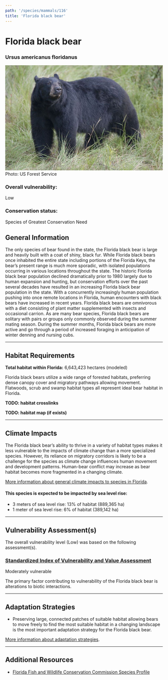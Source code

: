 ```yaml
---
path: '/species/mammals/116'
title: 'Florida black bear'
---
```


# Florida black bear

### Ursus americanus floridanus

<div id="TopSection">

<div class="header-photo"><img src="116.jpg" alt="Photo for Florida black bear"/>
<figcaption>Photo: US Forest Service</figcaption></div>

<div>

### Overall vulnerability:

<div class="vulnerability vulnerability-low">Low</div>

### Conservation status:

Species of Greatest Conservation Need

</div>
</div>

## General Information

The only species of bear found in the state, the Florida black bear is large and heavily built with a coat of shiny, black fur.  While Florida black bears once inhabited the entire state including portions of the Florida Keys, the bear’s present range is much more sporadic, with isolated populations occurring in various locations throughout the state.  The historic Florida black bear population declined dramatically prior to 1980 largely due to human expansion and hunting, but conservation efforts over the past several decades have resulted in an increasing Florida black bear population in the state.  With a concurrently increasingly human population pushing into once remote locations in Florida, human encounters with black bears have increased in recent years.  Florida black bears are omnivorous with a diet consisting of plant matter supplemented with insects and occasional carrion.  As are many bear species, Florida black bears are solitary with pairs or groups only commonly observed during the summer mating season.  During the summer months, Florida black bears are more active and go through a period of increased foraging in anticipation of winter denning and nursing cubs.

<hr />

## Habitat Requirements

**Total habitat within Florida:** 6,643,423 hectares (modeled)

Florida black bears utilize a wide range of forested habitats, preferring dense canopy cover and migratory pathways allowing movement.  Flatwoods, scrub and swamp habitat types all represent ideal bear habitat in Florida.

**TODO: habitat crosslinks**

**TODO: habitat map (if exists)**

<hr />

## Climate Impacts

The Florida black bear’s ability to thrive in a variety of habitat types makes it less vulnerable to the impacts of climate change than a more specialized species.  However, its reliance on migratory corridors is likely to be a challenge for the species as climate change influences human movement and development patterns.  Human-bear conflict may increase as bear habitat becomes more fragmented in a changing climate.

[More information about general climate impacts to species in Florida](/impacts/species).


#### This species is expected to be impacted by sea level rise:

- 3 meters of sea level rise: 13% of habitat (889,365 ha)
- 1 meter of sea level rise: 6% of habitat (389,142 ha)
    

<hr />

## Vulnerability Assessment(s)

The overall vulnerability level (Low) was based on the following assessment(s).
#### 
<div class="vulnerability-header">
<h3><a href="/impacts/vulnerability/sivva/species">Standardized Index of Vulnerability and Value Assessment</a></h3>
<div class="vulnerability vulnerability-moderate">Moderately vulnerable</div>
</div> 

The primary factor contributing to vulnerability of the Florida black bear is alterations to biotic interactions.


<hr />

## Adaptation Strategies

- Preserving large, connected patches of suitable habitat allowing bears to move freely to find the most suitable habitat in a changing landscape is the most important adaptation strategy for the Florida black bear.

[More information about adaptation strategies](/strategies).

<hr />


## Additional Resources

- [Florida Fish and Wildlife Conservation Commission Species Profile](https://myfwc.com/wildlifehabitats/profiles/mammals/land/black-bear/)
